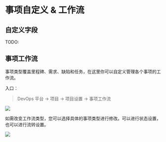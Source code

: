 # 事项自定义 & 工作流

## 自定义字段

TODO:

## 事项工作流

事项类型覆盖里程碑、需求、缺陷和任务，在这里你可以自定义管理各个事项的工作流。

入口：

> DevOps 平台 -> 项目 -> 项目设置 -> 事项工作流

![](//terminus-paas.oss-cn-hangzhou.aliyuncs.com/paas-doc/2021/07/29/95152605-0faa-4062-b2f0-5ecda6fa0cea.png)

如需改变工作流类型，您可以选择具体的事项类型进行修改。可以进行状态设置，也可以进行流转设置。

![](//terminus-paas.oss-cn-hangzhou.aliyuncs.com/paas-doc/2021/07/29/7046d79b-a9cc-4a80-b3f4-35f47cb3db49.png)
